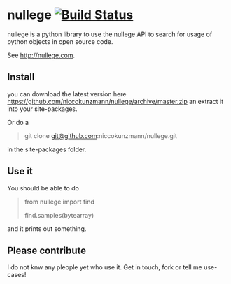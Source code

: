 nullege [![Build Status](https://travis-ci.org/niccokunzmann/nullege.png?branch=master)](https://travis-ci.org/niccokunzmann/nullege)
=======

nullege is a python library to use the nullege API to search for usage of python objects in open source code.

See http://nullege.com.

Install
-------
you can download the latest version here https://github.com/niccokunzmann/nullege/archive/master.zip
an extract it into your site-packages.

Or do a 

> git clone git@github.com:niccokunzmann/nullege.git

in the site-packages folder.

Use it
------

You should be able to do

> from nullege import find
> 
> find.samples(bytearray)

and it prints out something.

Please contribute
-----------------

I do not knw any pleople yet who use it.
Get in touch, fork or tell me use-cases!
